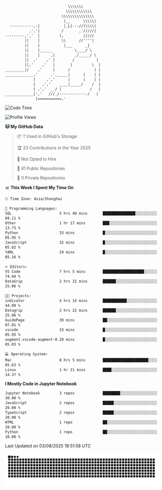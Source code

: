 ```
                             \\\\\\\
                            \\\\\\\\\\\\
                          \\\\\\\\\\\\\\\
                           |__      \\\\\|
  -----------,-|           |_L|---//)\\\\|
           ,','|          /       ,'/////|
---------,','  |         (,         /////
         ||    |          \\      //''''|
         ||    |           |___      _|
         ||    |______          \____/ \
         ||    |     ,|         _/_____/ \
         ||  ,'    ,' |        /          |
         ||,'    ,'   |       |         \  |
_________|/    ,'     |      /           | |
_____________,'      ,',_____|      |    | |
             |     ,','      |      |    | |
             |   ,','    ____|_____/    /  |
             | ,','  __/ |             /   |
_____________|','   ///_/-------------/   |
              |===========,'
```

<!--START_SECTION:waka-->
![Code Time](http://img.shields.io/badge/Code%20Time-93%20hrs%2010%20mins-blue)

![Profile Views](http://img.shields.io/badge/Profile%20Views-0-blue)

**🐱 My GitHub Data** 

> 📦 ? Used in GitHub's Storage 
 > 
> 🏆 23 Contributions in the Year 2025
 > 
> 🚫 Not Opted to Hire
 > 
> 📜 41 Public Repositories 
 > 
> 🔑 0 Private Repositories 
 > 
📊 **This Week I Spent My Time On** 

```text
🕑︎ Time Zone: Asia/Shanghai

💬 Programming Languages: 
SQL                      5 hrs 40 mins       ███████████████░░░░░░░░░░   60.11 % 
Other                    1 hr 17 mins        ███░░░░░░░░░░░░░░░░░░░░░░   13.73 % 
Python                   33 mins             █░░░░░░░░░░░░░░░░░░░░░░░░   05.95 % 
JavaScript               32 mins             █░░░░░░░░░░░░░░░░░░░░░░░░   05.82 % 
YAML                     29 mins             █░░░░░░░░░░░░░░░░░░░░░░░░   05.16 % 

🔥 Editors: 
VS Code                  7 hrs 5 mins        ███████████████████░░░░░░   74.94 % 
DataGrip                 2 hrs 22 mins       ██████░░░░░░░░░░░░░░░░░░░   25.06 % 

🐱‍💻 Projects: 
indicator                4 hrs 14 mins       ███████████░░░░░░░░░░░░░░   44.89 % 
Datagrip                 2 hrs 22 mins       ██████░░░░░░░░░░░░░░░░░░░   25.06 % 
GuidePage                39 mins             ██░░░░░░░░░░░░░░░░░░░░░░░   07.01 % 
vscode                   33 mins             █░░░░░░░░░░░░░░░░░░░░░░░░   05.95 % 
augment.vscode-augment-0.28 mins             █░░░░░░░░░░░░░░░░░░░░░░░░   05.03 % 

💻 Operating System: 
Mac                      8 hrs 5 mins        █████████████████████░░░░   85.63 % 
Linux                    1 hr 21 mins        ████░░░░░░░░░░░░░░░░░░░░░   14.37 % 
```

**I Mostly Code in Jupyter Notebook** 

```text
Jupyter Notebook         3 repos             ████████░░░░░░░░░░░░░░░░░   30.00 % 
JavaScript               2 repos             █████░░░░░░░░░░░░░░░░░░░░   20.00 % 
TypeScript               2 repos             █████░░░░░░░░░░░░░░░░░░░░   20.00 % 
HTML                     1 repo              ██░░░░░░░░░░░░░░░░░░░░░░░   10.00 % 
Python                   1 repo              ██░░░░░░░░░░░░░░░░░░░░░░░   10.00 % 
```




 Last Updated on 03/08/2025 18:51:58 UTC
<!--END_SECTION:waka-->

<picture>
  <source media="(prefers-color-scheme: dark)" srcset="https://raw.githubusercontent.com/yuemanly/yuemanly/output/github-contribution-grid-snake-dark.svg" />
  <source media="(prefers-color-scheme: light)" srcset="https://raw.githubusercontent.com/yuemanly/yuemanly/output/github-contribution-grid-snake.svg" />
  <img alt="github-snake" src="https://raw.githubusercontent.com/yuemanly/yuemanly/output/github-contribution-grid-snake.svg" />
</picture>
<!--
**yuemanly/yuemanly** is a ✨ _special_ ✨ repository because its `README.md` (this file) appears on your GitHub profile.

Here are some ideas to get you started:

- 🔭 I’m currently working on ...
- 🌱 I’m currently learning ...
- 👯 I’m looking to collaborate on ...
- 🤔 I’m looking for help with ...
- 💬 Ask me about ...
- 📫 How to reach me: ...
- 😄 Pronouns: ...
- ⚡ Fun fact: ...
-->

